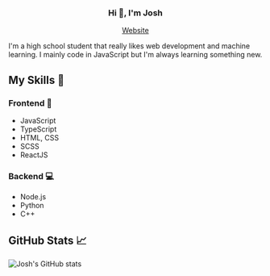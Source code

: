 <h3 align="center">Hi 👋, I'm Josh</h1>
<p align="center">
  <a href="https://joshchen984.github.io/">Website</a>
</p>
<p>I'm a high school student that really likes web development and machine learning. I mainly code in JavaScript but I'm always learning something new.</h3>

## My Skills :crystal_ball:
### Frontend :eyes:
- JavaScript
- TypeScript
- HTML, CSS
- SCSS
- ReactJS
### Backend :computer:
- Node.js
- Python
- C++

## GitHub Stats :chart_with_upwards_trend:
![Josh's GitHub stats](https://github-readme-stats.vercel.app/api?username=joshchen984&count_private=true&theme=tokyonight)
